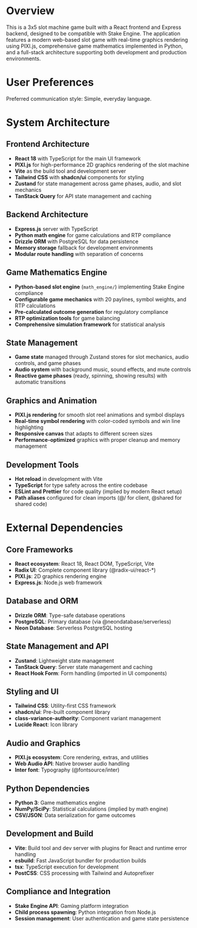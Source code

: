 # Overview

This is a 3x5 slot machine game built with a React frontend and Express backend, designed to be compatible with Stake Engine. The application features a modern web-based slot game with real-time graphics rendering using PIXI.js, comprehensive game mathematics implemented in Python, and a full-stack architecture supporting both development and production environments.

# User Preferences

Preferred communication style: Simple, everyday language.

# System Architecture

## Frontend Architecture
- **React 18** with TypeScript for the main UI framework
- **PIXI.js** for high-performance 2D graphics rendering of the slot machine
- **Vite** as the build tool and development server
- **Tailwind CSS** with **shadcn/ui** components for styling
- **Zustand** for state management across game phases, audio, and slot mechanics
- **TanStack Query** for API state management and caching

## Backend Architecture
- **Express.js** server with TypeScript
- **Python math engine** for game calculations and RTP compliance
- **Drizzle ORM** with PostgreSQL for data persistence
- **Memory storage** fallback for development environments
- **Modular route handling** with separation of concerns

## Game Mathematics Engine
- **Python-based slot engine** (`math_engine/`) implementing Stake Engine compliance
- **Configurable game mechanics** with 20 paylines, symbol weights, and RTP calculations
- **Pre-calculated outcome generation** for regulatory compliance
- **RTP optimization tools** for game balancing
- **Comprehensive simulation framework** for statistical analysis

## State Management
- **Game state** managed through Zustand stores for slot mechanics, audio controls, and game phases
- **Audio system** with background music, sound effects, and mute controls
- **Reactive game phases** (ready, spinning, showing results) with automatic transitions

## Graphics and Animation
- **PIXI.js rendering** for smooth slot reel animations and symbol displays
- **Real-time symbol rendering** with color-coded symbols and win line highlighting
- **Responsive canvas** that adapts to different screen sizes
- **Performance-optimized** graphics with proper cleanup and memory management

## Development Tools
- **Hot reload** in development with Vite
- **TypeScript** for type safety across the entire codebase
- **ESLint and Prettier** for code quality (implied by modern React setup)
- **Path aliases** configured for clean imports (@/ for client, @shared for shared code)

# External Dependencies

## Core Frameworks
- **React ecosystem**: React 18, React DOM, TypeScript, Vite
- **Radix UI**: Complete component library (@radix-ui/react-*)
- **PIXI.js**: 2D graphics rendering engine
- **Express.js**: Node.js web framework

## Database and ORM
- **Drizzle ORM**: Type-safe database operations
- **PostgreSQL**: Primary database (via @neondatabase/serverless)
- **Neon Database**: Serverless PostgreSQL hosting

## State Management and API
- **Zustand**: Lightweight state management
- **TanStack Query**: Server state management and caching
- **React Hook Form**: Form handling (imported in UI components)

## Styling and UI
- **Tailwind CSS**: Utility-first CSS framework
- **shadcn/ui**: Pre-built component library
- **class-variance-authority**: Component variant management
- **Lucide React**: Icon library

## Audio and Graphics
- **PIXI.js ecosystem**: Core rendering, extras, and utilities
- **Web Audio API**: Native browser audio handling
- **Inter font**: Typography (@fontsource/inter)

## Python Dependencies
- **Python 3**: Game mathematics engine
- **NumPy/SciPy**: Statistical calculations (implied by math engine)
- **CSV/JSON**: Data serialization for game outcomes

## Development and Build
- **Vite**: Build tool and dev server with plugins for React and runtime error handling
- **esbuild**: Fast JavaScript bundler for production builds
- **tsx**: TypeScript execution for development
- **PostCSS**: CSS processing with Tailwind and Autoprefixer

## Compliance and Integration
- **Stake Engine API**: Gaming platform integration
- **Child process spawning**: Python integration from Node.js
- **Session management**: User authentication and game state persistence